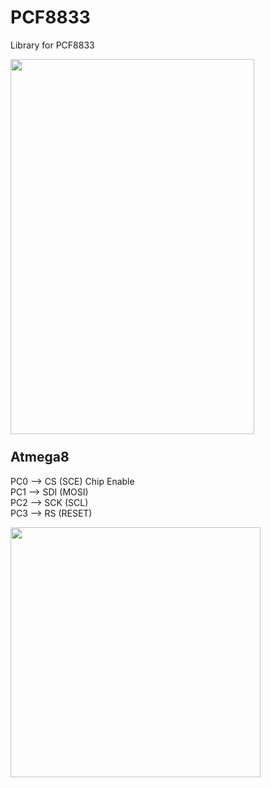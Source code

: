 # PCF8833

Library for PCF8833


<img align="left" width="390" height="600" src="https://github.com/josimarpereiraleite/PCF8833/blob/main/Images/1.png"><br />
<br /><br /><br /><br /><br /><br /><br /><br /><br /><br /><br /><br /><br /><br /><br /><br /><br />
<br /><br /><br /><br /><br /><br /><br /><br /><br /><br /><br /><br /><br /><br /><br /><br /><br />
## Atmega8 

PC0 --> CS  (SCE) Chip Enable<br />
PC1 --> SDI (MOSI)<br/>
PC2 --> SCK (SCL)<br />
PC3 --> RS  (RESET)<br />

<img align="left" width="400" height="400" src="https://github.com/josimarpereiraleite/PCF8833/blob/main/Images/2.png">
<br /><br /><br /><br /><br /><br /><br /><br /><br /><br /><br /><br /><br /><br /><br /><br /><br />
